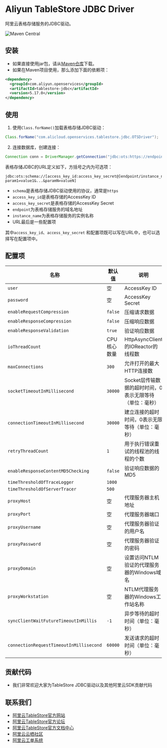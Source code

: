 # Aliyun TableStore JDBC Driver

阿里云表格存储服务的JDBC驱动。

![Maven Central](https://img.shields.io/maven-central/v/com.aliyun.openservices/tablestore-jdbc)

## 安装

- 如果直接使用jar包，请从[Maven仓库](https://repo1.maven.org/maven2/com/aliyun/openservices/tablestore-jdbc/)下载。
- 如果在Maven项目使用，那么添加下面的依赖项：

```xml
<dependency>
  <groupId>com.aliyun.openservices</groupId>
  <artifactId>tablestore-jdbc</artifactId>
  <version>5.17.0</version>
</dependency>
```

## 使用

1. 使用`Class.forName()`加载表格存储JDBC驱动：

```java
Class.forName("com.alicloud.openservices.tablestore.jdbc.OTSDriver");
```

2. 连接数据库，创建连接：

```java
Connection conn = DriverManager.getConnection("jdbc:ots:https://endpoint/instance_name", "access_key_id", "access_key_secret");
```

表格存储JDBC的URL定义如下，方括号之内为可选项：

```
jdbc:ots:schema://[access_key_id:access_key_secret@]endpoint/instance_name[?param1=value1&...&paramN=valueN]
```

- `schema`是表格存储JDBC驱动使用的协议，通常是`https`
- `access_key_id`是表格存储的AccessKey ID
- `access_key_secret`是表格存储的AccessKey Secret
- `endpoint`为表格存储服务的域名地址
- `instance_name`为表格存储服务的实例名称
- URL最后是一些配置项

其中`access_key_id`、`access_key_secret` 和配置项既可以写在URL中，也可以选择写在配置项中。

## 配置项

| 名称 | 默认值 | 说明 |
|---|---|---|
| `user` | 空 | AccessKey ID |
| `password` | 空 | AccessKey Secret |
| `enableRequestCompression` | `false` | 压缩请求数据 |
| `enableResponseCompression` | `false` | 压缩响应数据 |
| `enableResponseValidation` | `true` | 验证响应数据 |
| `ioThreadCount` | CPU核心数量 | HttpAsyncClient的IOReactor的线程数 |
| `maxConnections` | `300` | 允许打开的最大HTTP连接数 |
| `socketTimeoutInMillisecond` | `30000` | Socket层传输数据的超时时间，0表示无限等待（单位：毫秒） |
| `connectionTimeoutInMillisecond` | `30000` | 建立连接的超时时间，0表示无限等待（单位：毫秒） |
| `retryThreadCount` | `1` | 用于执行错误重试的线程池的线程的个数 |
| `enableResponseContentMD5Checking` | `false` | 验证响应数据的MD5 |
| `timeThresholdOfTraceLogger` | `1000` | |
| `timeThresholdOfServerTracer` | `500` | |
| `proxyHost` | 空 | 代理服务器主机地址 |
| `proxyPort` | 空 | 代理服务器端口 |
| `proxyUsername` | 空 | 代理服务器验证的用户名 |
| `proxyPassword` | 空 | 代理服务器验证的密码 |
| `proxyDomain` | 空 | 设置访问NTLM验证的代理服务器的Windows域名 |
| `proxyWorkstation` | 空 | NTLM代理服务器的Windows工作站名称 |
| `syncClientWaitFutureTimeoutInMillis` | `-1` | 异步等待的超时时间（单位：毫秒） |
| `connectionRequestTimeoutInMillisecond` | `60000` | 发送请求的超时时间（单位：毫秒） |

## 贡献代码
- 我们非常欢迎大家为TableStore JDBC驱动以及其他阿里云SDK贡献代码

## 联系我们
- [阿里云TableStore官方网站](http://www.aliyun.com/product/ots)
- [阿里云TableStore官方论坛](http://bbs.aliyun.com)
- [阿里云TableStore官方文档中心](https://help.aliyun.com/product/8315004_ots.html)
- [阿里云云栖社区](http://yq.aliyun.com)
- [阿里云工单系统](https://workorder.console.aliyun.com/#/ticket/createIndex)
